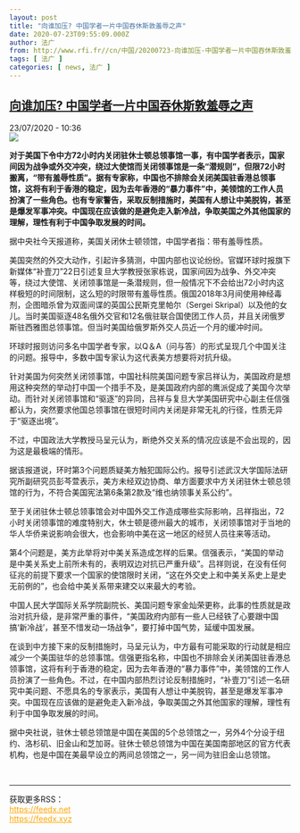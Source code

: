```yaml
---
layout: post
title: "向谁加压? 中国学者一片中国吞休斯敦羞辱之声"
date: 2020-07-23T09:55:09.000Z
author: 法广
from: http://www.rfi.fr//cn/中国/20200723-向谁加压-中国学者一片中国吞休斯敦羞辱之声
tags: [ 法广 ]
categories: [ news, 法广 ]
---
```

<!--1595498109000-->
[向谁加压? 中国学者一片中国吞休斯敦羞辱之声](http://www.rfi.fr//cn/%E4%B8%AD%E5%9B%BD/20200723-%E5%90%91%E8%B0%81%E5%8A%A0%E5%8E%8B-%E4%B8%AD%E5%9B%BD%E5%AD%A6%E8%80%85%E4%B8%80%E7%89%87%E4%B8%AD%E5%9B%BD%E5%90%9E%E4%BC%91%E6%96%AF%E6%95%A6%E7%BE%9E%E8%BE%B1%E4%B9%8B%E5%A3%B0)
------

<div>
<div>23/07/2020 - 10:36</div><img src="https://s.rfi.fr/media/display/357470cc-cc1f-11ea-b034-005056a98db9/w:310/p:16x9/Consulat%20de%20Chine%20-%20USA%20-Houston.jpg"><p><strong>对于美国下令中方72小时内关闭驻休士顿总领事馆一事，有中国学者表示，国家间因为战争或外交冲突，绕过大使馆而关闭领事馆是一条“潜规则”，但限72小时搬离，“带有羞辱性质”。据有专家称，中国也不排除会关闭美国驻香港总领事馆，这将有利于香港的稳定，因为去年香港的“暴力事件”中，美领馆的工作人员扮演了一些角色。也有专家警告，采取反制措施时，美国有人想让中美脱钩，甚至是爆发军事冲突。中国现在应该做的是避免走入新冷战，争取美国之外其他国家的理解，理性有利于中国争取发展的时间。</strong></p><div class="t-content__body u-clearfix"><div class="m-interstitial"></div><p>据中央社今天报道称，美国关闭休士顿领馆，中国学者指：带有羞辱性质。</p><p>美国突然的外交大动作，引起许多猜测，中国内部也议论纷纷。官媒环球时报旗下新媒体“补壹刀”22日引述复旦大学教授张家栋说，国家间因为战争、外交冲突等，绕过大使馆、关闭领事馆是一条潜规则，但一般情况下不会给出72小时内这样极短的时间限制，这么短的时限带有羞辱性质。俄国2018年3月间使用神经毒剂，企图暗杀曾为双面间谍的英国公民斯克里帕尔（Sergei Skripal）以及他的女儿。当时美国驱逐48名俄外交官和12名俄驻联合国使团工作人员，并且关闭俄罗斯驻西雅图总领事馆。但当时美国给俄罗斯外交人员近一个月的缓冲时间。</p><p>环球时报则访问多名中国学者专家，以Q＆A（问与答）的形式呈现几个中国关注的问题。报导中，多数中国专家认为这代表美方想要将对抗升级。</p><p>针对美国为何突然关闭领事馆，中国社科院美国问题专家吕祥认为，美国政府是想用这种突然的举动打中国一个措手不及，是美国政府内部的鹰派促成了美国今次举动。而针对关闭领事馆和“驱逐”的异同，吕祥与复旦大学美国研究中心副主任信强都认为，突然要求他国总领事馆在很短时间内关闭是非常无礼的行径，性质无异于“驱逐出境”。</p><p>不过，中国政法大学教授马呈元认为，断绝外交关系的情况应该是不会出现的，因为这是最极端的情形。</p><p>据该报道说，环时第3个问题质疑美方触犯国际公约。报导引述武汉大学国际法研究所副研究员彭芩萱表示，美方未经双边协商、单方面要求中方关闭驻休士顿总领馆的行为，不符合美国宪法第6条第2款及“维也纳领事关系公约”。</p><p>至于关闭驻休士顿总领事馆会对中国外交工作造成哪些实际影响，吕祥指出，72小时关闭领事馆的难度特别大，休士顿是德州最大的城市，关闭领事馆对于当地的华人华侨来说影响会很大，也会影响中美在这一地区的经贸人员往来等活动。</p><p>第4个问题是，美方此举将对中美关系造成怎样的后果。信强表示，“美国的举动是中美关系史上前所未有的，表明双边对抗已严重升级”。吕祥则说，在没有任何征兆的前提下要求一个国家的使馆限时关闭，“这在外交史上和中美关系史上是史无前例的”，也会给中美关系带来建交以来最大的考验。</p><p>中国人民大学国际关系学院副院长、美国问题专家金灿荣更称，此事的性质就是政治对抗升级，是非常严重的事件，“美国政府内部有一些人已经铁了心要跟中国搞‘新冷战’，甚至不惜发动一场战争”，要打掉中国气势，延缓中国发展。</p><p>在谈到中方接下来的反制措施时，马呈元认为，中方最有可能采取的行动就是相应减少一个美国驻华的总领事馆。信强更指名称，中国也不排除会关闭美国驻香港总领事馆，这将有利于香港的稳定，因为去年香港的“暴力事件”中，美领馆的工作人员扮演了一些角色。不过，在中国内部热烈讨论反制措施时，“补壹刀”引述一名研究中美问题、不愿具名的专家表示，美国有人想让中美脱钩，甚至是爆发军事冲突。中国现在应该做的是避免走入新冷战，争取美国之外其他国家的理解，理性有利于中国争取发展的时间。</p><p>据中央社说，驻休士顿总领馆是中国在美国的5个总领馆之一，另外4个分设于纽约、洛杉矶、旧金山和芝加哥。驻休士顿总领馆为中国在美国南部地区的官方代表机构，也是中国在美最早设立的两间总领馆之一，另一间为驻旧金山总领馆。</p><div class="o-self-promo o-self-promo--nl o-self-promo--hidden" data-selfpromo-newsletter></div><div class="o-self-promo o-self-promo--app o-self-promo--hidden" data-selfpromo-app></div></div><br><hr><div>获取更多RSS：<br><a href="https://feedx.net" style="color:orange" target="_blank">https://feedx.net</a> <br><a href="https://feedx.xyz" style="color:orange" target="_blank">https://feedx.xyz</a><br></div>
</div>

